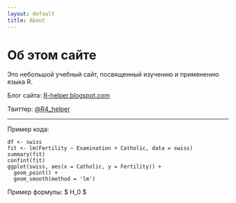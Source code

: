 ```yaml
---
layout: default
title: About
---
```


# Об этом сайте

Это небольшой учебный сайт, посвященный изучению
и применению языка R.

Блог сайта: [R-helper.blogspot.com](http://R-helper.blogspot.com)

Твиттер: [@R4_helper](https://twitter.com/R4_helper)

---

Пример кода:

```
df <- swiss    
fit <- lm(Fertility ~ Examination + Catholic, data = swiss)    
summary(fit)    
confint(fit)    
ggplot(swiss, aes(x = Catholic, y = Fertility)) +     
  geom_point() +     
  geom_smooth(method = 'lm')    
```

Пример формулы: $ H_0 $

